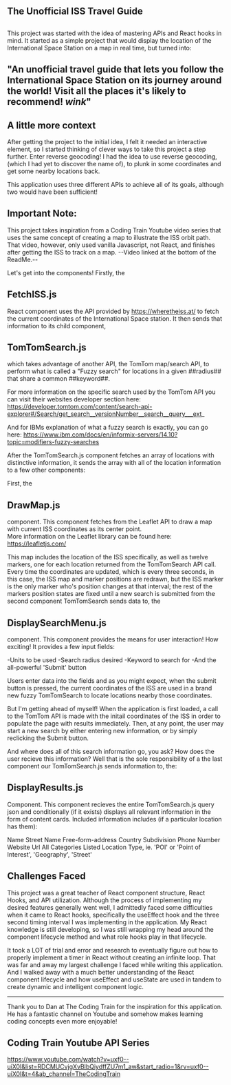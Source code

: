 
## The Unofficial ISS Travel Guide ##
##
This project was started with the idea of mastering APIs and React hooks in mind.  It started as a simple project that would display the location of the International Space Station on a map in real time, but turned into:

"An unofficial travel guide that lets you follow the International Space Station on its journey around the world! Visit all the places it's likely to recommend! *wink*"
-------------------------------------------------------
## A little more context ##
After getting the project to the initial idea, I felt it needed an interactive element, so I started thinking of clever ways to take this project a step further.  Enter reverse geocoding!
I had the idea to use reverse geocoding, (which I had yet to discover the name of), to plunk in some coordinates and get some nearby locations back.

This application uses three different APIs to achieve all of its goals, although two would have been sufficient!

## Important Note: ##
  This project takes inspiration from a Coding Train Youtube video series that uses the same concept of creating a map to illustrate the ISS orbit path.  That video, however, only used vanilla Javascript, not React, and finishes after getting the ISS to track on a map.
  --Video linked at the bottom of the ReadMe.--

Let's get into the components!  Firstly, the 

## FetchISS.js ##
React component uses the API provided by https://wheretheiss.at/ to fetch the current coordinates of the International Space station.  It then sends that information to its child component,

## TomTomSearch.js ##
 which takes advantage of another API, the TomTom map/search API, to perform what is called a "Fuzzy search" for locations in a given ##radius## that share a common ##keyword##.

For more information on the specific search used by the TomTom API you can visit their websites developer section here:
https://developer.tomtom.com/content/search-api-explorer#/Search/get_search__versionNumber__search__query___ext_

And for IBMs explanation of what a fuzzy search is exactly, you can go here:
https://www.ibm.com/docs/en/informix-servers/14.10?topic=modifiers-fuzzy-searches

After the TomTomSearch.js component fetches an array of locations with distinctive information, it sends the array with all of the location information to a few other components:

First, the
## DrawMap.js ##
component.  This component fetches from the Leaflet API to draw a map with current ISS coordinates as its center point.  
More information on the Leaflet library can be found here: https://leafletjs.com/

This map includes the location of the ISS specifically, as well as twelve markers, one for each location returned from the TomTomSearch API call.
Every time the coordinates are updated, which is every three seconds, in this case, the ISS map and marker positions are redrawn, but the ISS marker is the only marker who's position changes at that interval; 
the rest of the markers position states are fixed until a new search is submitted from the second component TomTomSearch sends data to, the

## DisplaySearchMenu.js ##
component.  This component provides the means for user interaction! How exciting! It provides a few input fields:

-Units to be used
-Search radius desired
-Keyword to search for
-And the all-powerful 'Submit' button

Users enter data into the fields and as you might expect, when the submit button is pressed, the current coordinates of the ISS are used in a brand new fuzzy TomTomSearch to locate locations nearby those coordinates.

But I'm getting ahead of myself!  When the application is first loaded, a call to the TomTom API is made with the initail coordinates of the ISS in order to populate the page with results immediately.  Then, at any point, the user may start a new search by either entering new information, or by simply reclicking the Submit button.

And where does all of this search information go, you ask?  How does the user recieve this information?  Well that is the sole responsibility of a the last component our TomTomSearch.js sends information to, the:

## DisplayResults.js ##
Component.  This component recieves the entire TomTomSearch.js query json and conditionally (if it exists) displays all relevant information in the form of content cards.  Included information includes (if a particular location has them):

Name
Street Name
Free-form-address
Country Subdivision
Phone Number
Website Url
All Categories Listed
Location Type, ie. 'POI' or 'Point of Interest', 'Geography', 'Street'

## Challenges Faced ##
This project was a great teacher of React component structure, React Hooks, and API utilization.  Although the process of implementing my desired features generally went well, I admittedly faced some difficulties when it came to React hooks, specifically the useEffect hook and the three second timing interval I was implementing in the application.  My React knowledge is still developing, so I was still wrapping my head around the component lifecycle method and what role hooks play in that lifecycle.

It took a LOT of trial and error and research to eventually figure out how to properly implement a timer in React without creating an infinite loop.  That was far and away my largest challenge I faced while writing this application.  And I walked away with a much better understanding of the React component lifecycle and how useEffect and useState are used in tandem to create dynamic and intelligent component logic.


-----------------------------------------------------------------
Thank you to Dan at The Coding Train for the inspiration for this application.  He has a fantastic channel on Youtube and somehow makes learning coding concepts even more enjoyable!
## Coding Train Youtube API Series ##
https://www.youtube.com/watch?v=uxf0--uiX0I&list=RDCMUCvjgXvBlbQiydffZU7m1_aw&start_radio=1&rv=uxf0--uiX0I&t=4&ab_channel=TheCodingTrain
